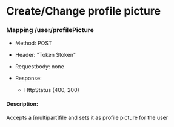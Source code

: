 # Create/Change profile picture

### Mapping /user/profilePicture

* Method: POST

* Header: "Token $token"

* Requestbody: none

* Response:
    * HttpStatus (400, 200)

#### Description:

Accepts a [multipart]file and sets it as profile picture for the user